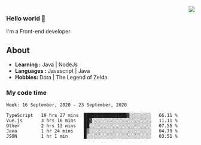 <img align='right' src="https://github-readme-stats.vercel.app/api?username=jumodada&show_icons=true&theme=vue">

### Hello world 👋

I'm a Front-end developer 
    
## About
-  **Learning :** Java | NodeJs
-  **Languages :** Javascript | Java
-  **Hobbies:** Dota | The Legend of Zelda

### My code time

<!--START_SECTION:waka-->
```text
Week: 16 September, 2020 - 23 September, 2020

TypeScript   19 hrs 27 mins  ████████████████▓░░░░░░░░   66.11 % 
Vue.js       3 hrs 16 mins   ██▓░░░░░░░░░░░░░░░░░░░░░░   11.11 % 
Other        2 hrs 13 mins   ██░░░░░░░░░░░░░░░░░░░░░░░   07.55 % 
Java         1 hr 24 mins    █▒░░░░░░░░░░░░░░░░░░░░░░░   04.79 % 
JSON         1 hr 1 min      █░░░░░░░░░░░░░░░░░░░░░░░░   03.51 % 
```
<!--END_SECTION:waka-->
